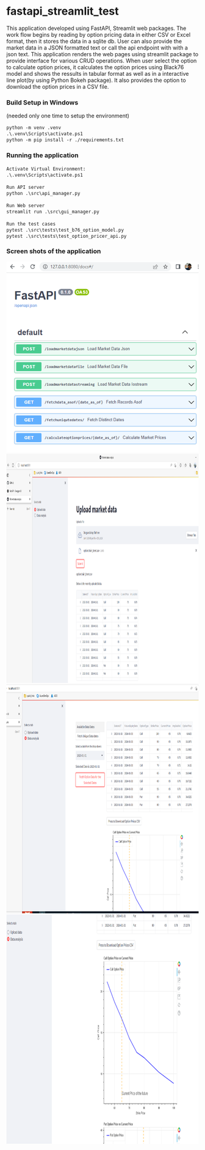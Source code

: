 # fastapi_streamlit_test
This application developed using FastAPI, Streamlit web packages. 
The work flow begins by reading by option pricing data in either CSV or Excel format, then it stores the data in a sqlite db.
User can also provide the market data in a JSON formatted text or call the api endpoint with with a json text.
This application renders the web pages using streamlit package to provide interface for various CRUD operations.
When user select the option to calculate option prices, it calculates the option prices using Black76 model and shows the ressults in tabular format as well as in a  interactive line plot(by using Python Bokeh package). It also provides the option to download the option prices in a CSV file. 


### Build Setup in Windows
(needed only one time to setup the environment)

```
python -m venv .venv
.\.venv\Scripts\activate.ps1
python -m pip install -r ./requirements.txt
```
### Running the application

```
Activate Virtual Environment:
.\.venv\Scripts\activate.ps1 

Run API server
python .\src\api_manager.py

Run Web server
streamlit run .\src\gui_manager.py

Run the test cases
pytest .\src\tests\test_b76_option_model.py
pytest .\src\tests\test_option_pricer_api.py
```


### Screen shots of the application
<img src="docs/fasapi_swagger_ui.PNG" alt="FastAPI Swagger UI" title="FastAPI Swagger UI" width="600" height="500">

<img src="docs/MarketData_Upload_Page.PNG" alt="Market Data Upload page" title="Market Data Upload page" width="900" height="600">

<img src="docs/MarketData_Analysis_Page1.png" alt="Market Data Analysis page-1" title="Market Data Analysis page-1" width="900" height="600">

<img src="docs/MarketData_Analysis_Page2.png" alt="Market Data Analysis page-2" title="Market Data Analysis page-2" width="900" height="600">



